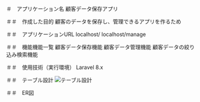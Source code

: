 ＃　アプリケーション名
顧客データ保存アプリ

＃＃　作成した目的
顧客のデータを保存し、管理できるアプリを作るため

＃＃　アプリケーションURL
localhost/
localhost/manage



＃＃　機能機能一覧
顧客データ保存機能
顧客データ管理機能
顧客データの絞り込み検索機能

＃＃　使用技術（実行環境）
Laravel 8.x

＃＃　テーブル設計
![テーブル設計](![画像名]([https://github.com/YutaTomatsu/laravel-test/blob/main/%E3%83%86%E3%83%BC%E3%83%95%E3%82%99%E3%83%AB%E5%86%85%E5%AE%B9.png](https://github.com/YutaTomatsu/laravel-test/blob/main/%E3%83%86%E3%83%BC%E3%83%95%E3%82%99%E3%83%AB%E5%86%85%E5%AE%B9.png?raw=true)))

＃＃　ER図
